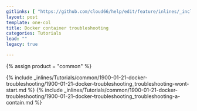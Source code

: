 ```yaml
---
gitlinks: [ "https://github.com/cloud66/help/edit/feature/inlines/_includes/_inlines/Tutorials/common/1900-01-21-docker-troubleshooting/1900-01-21-docker-troubleshooting_troubleshooting-wont-start.html", "https://github.com/cloud66/help/edit/feature/inlines/_includes/_inlines/Tutorials/common/1900-01-21-docker-troubleshooting/1900-01-21-docker-troubleshooting_troubleshooting-a-contain.html" ]
layout: post
template: one-col
title: Docker container troubleshooting
categories: Tutorials
lead: ""
legacy: true

---
```

{% assign product = "common" %}

{% include _inlines/Tutorials/common/1900-01-21-docker-troubleshooting/1900-01-21-docker-troubleshooting_troubleshooting-wont-start.md %}
{% include _inlines/Tutorials/common/1900-01-21-docker-troubleshooting/1900-01-21-docker-troubleshooting_troubleshooting-a-contain.md %}

